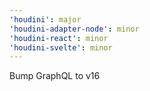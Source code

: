 ```yaml
---
'houdini': major
'houdini-adapter-node': minor
'houdini-react': minor
'houdini-svelte': minor
---
```


Bump GraphQL to v16
